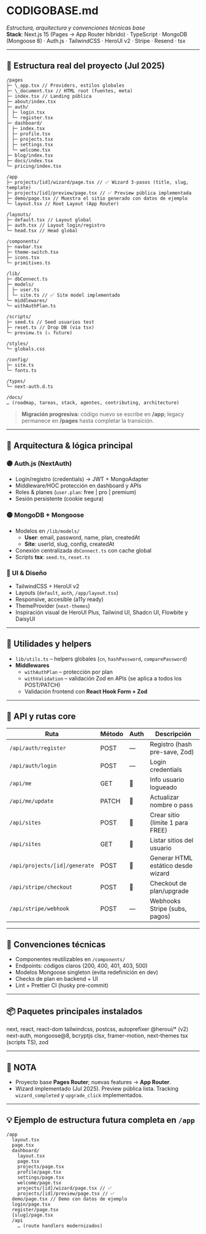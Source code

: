 # CODIGOBASE.md

_Estructura, arquitectura y convenciones técnicas base_  
**Stack**: Next.js 15 (Pages → App Router híbrido) · TypeScript · MongoDB (Mongoose 8) · Auth.js · TailwindCSS · HeroUI v2 · Stripe · Resend · tsx

---

## 📁 Estructura real del proyecto (Jul 2025)

```text
/pages
├─ \_app.tsx // Providers, estilos globales
├─ \_document.tsx // HTML root (fuentes, meta)
├─ index.tsx // Landing pública
├─ about/index.tsx
├─ auth/
│ ├─ login.tsx
│ └─ register.tsx
├─ dashboard/
│ ├─ index.tsx
│ ├─ profile.tsx
│ ├─ projects.tsx
│ ├─ settings.tsx
│ └─ welcome.tsx
├─ blog/index.tsx
├─ docs/index.tsx
└─ pricing/index.tsx

/app
├─ projects/[id]/wizard/page.tsx // ✅ Wizard 3-pasos (title, slug, template)
├─ projects/[id]/preview/page.tsx // ✅ Preview pública implementada
├─ demo/page.tsx // Muestra el sitio generado con datos de ejemplo
└─ layout.tsx // Root Layout (App Router)

/layouts/
├─ default.tsx // Layout global
├─ auth.tsx // Layout login/registro
└─ head.tsx // Head global

/components/
├─ navbar.tsx
├─ theme-switch.tsx
├─ icons.tsx
└─ primitives.ts

/lib/
├─ dbConnect.ts
├─ models/
│ ├─ user.ts
│ └─ site.ts // ✅ Site model implementado
└─ middlewares/
└─ withAuthPlan.ts

/scripts/
├─ seed.ts // Seed usuarios test
├─ reset.ts // Drop DB (via tsx)
└─ preview.ts (⚠️ future)

/styles/
└─ globals.css

/config/
├─ site.ts
└─ fonts.ts

/types/
└─ next-auth.d.ts

/docs/
… (roadmap, tareas, stack, agentes, contributing, architecture)
```

> **Migración progresiva:** código nuevo se escribe en **/app**; legacy permanece en **/pages** hasta completar la transición.

---

## 🧠 Arquitectura & lógica principal

### 🟣 Auth.js (NextAuth)

- Login/registro (credentials) → JWT + MongoAdapter
- Middleware/HOC protección en dashboard y APIs
- Roles & planes (`user.plan`: free | pro | premium)
- Sesión persistente (cookie segura)

### 🟡 MongoDB + Mongoose

- Modelos en `/lib/models/`
  - **User**: email, password, name, plan, createdAt
  - **Site**: userId, slug, config, createdAt
- Conexión centralizada `dbConnect.ts` con cache global
- Scripts **tsx**: `seed.ts`, `reset.ts`

### 🔵 UI & Diseño

- TailwindCSS + HeroUI v2
- Layouts (`default`, `auth`, `/app/layout.tsx`)
- Responsive, accesible (a11y ready)
- ThemeProvider (`next-themes`)
- Inspiración visual de HeroUI Plus, Tailwind UI, Shadcn UI, Flowbite y DaisyUI

---

## 🧩 Utilidades y helpers

- `lib/utils.ts` – helpers globales (`cn`, `hashPassword`, `comparePassword`)
- **Middlewares**
  - `withAuthPlan` – protección por plan
  - `withValidation` – validación Zod en APIs (se aplica a todos los POST/PATCH)
  - Validación frontend con **React Hook Form + Zod**

---

## 📡 API y rutas core

| Ruta                          | Método | Auth | Descripción                        |
| ----------------------------- | ------ | ---- | ---------------------------------- |
| `/api/auth/register`          | POST   | —    | Registro (hash pre-save, Zod)      |
| `/api/auth/login`             | POST   | —    | Login credentials                  |
| `/api/me`                     | GET    | 🔐   | Info usuario logueado              |
| `/api/me/update`              | PATCH  | 🔐   | Actualizar nombre o pass           |
| `/api/sites`                  | POST   | 🔐   | Crear sitio (límite 1 para FREE)   |
| `/api/sites`                  | GET    | 🔐   | Listar sitios del usuario          |
| `/api/projects/[id]/generate` | POST   | 🔐   | Generar HTML estático desde wizard |
| `/api/stripe/checkout`        | POST   | 🔐   | Checkout de plan/upgrade           |
| `/api/stripe/webhook`         | POST   | —    | Webhooks Stripe (subs, pagos)      |

---

## 🧠 Convenciones técnicas

- Componentes reutilizables en `/components/`
- Endpoints: códigos claros (200, 400, 401, 403, 500)
- Modelos Mongoose singleton (evita redefinición en dev)
- Checks de plan en backend + UI
- Lint + Prettier CI (husky pre-commit)

---

## 📦 Paquetes principales instalados

next, react, react-dom
tailwindcss, postcss, autoprefixer
@heroui/\* (v2)
next-auth, mongoose@8, bcryptjs
clsx, framer-motion, next-themes
tsx (scripts TS), zod


---

## 📝 NOTA

- Proyecto base **Pages Router**; nuevas features → **App Router**.
- Wizard implementado (Jul 2025). Preview pública lista. Tracking `wizard_completed` y `upgrade_click` implementados.

---

## 💡 Ejemplo de estructura futura completa en `/app`

```text
/app
  layout.tsx
  page.tsx
  dashboard/
    layout.tsx
    page.tsx
    projects/page.tsx
    profile/page.tsx
    settings/page.tsx
    welcome/page.tsx
    projects/[id]/wizard/page.tsx // ✅
    projects/[id]/preview/page.tsx // ✅
  demo/page.tsx // Demo con datos de ejemplo
  login/page.tsx
  register/page.tsx
  [slug]/page.tsx
  /api
    … (route handlers modernizados)
```
